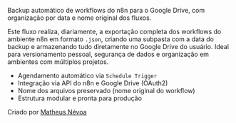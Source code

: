 Backup automático de workflows do n8n para o Google Drive, com organização por data e nome original dos fluxos.

Este fluxo realiza, diariamente, a exportação completa dos workflows do ambiente n8n em formato `.json`, criando uma subpasta com a data do backup e armazenando tudo diretamente no Google Drive do usuário. Ideal para versionamento pessoal, segurança de dados e organização em ambientes com múltiplos projetos.

- Agendamento automático via `Schedule Trigger`
- Integração via API do n8n e Google Drive (OAuth2)
- Nome dos arquivos preservado (nome original do workflow)
- Estrutura modular e pronta para produção

Criado por [Matheus Névoa](https://www.linkedin.com/in/matheusnevoa/)

